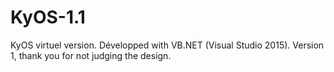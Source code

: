# KyOS-1.1
KyOS virtuel version. Développed with VB.NET (Visual Studio 2015). Version 1, thank you for not judging the design.
